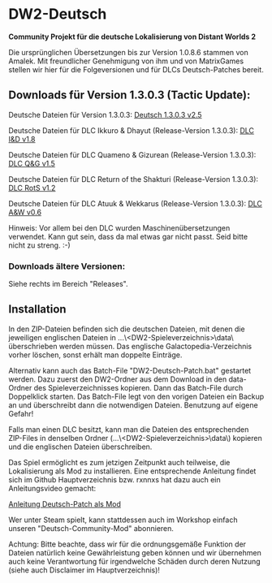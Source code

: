 # DW2-Deutsch
<strong>Community Projekt für die deutsche Lokalisierung von Distant Worlds 2</strong>

Die ursprünglichen Übersetzungen bis zur Version 1.0.8.6 stammen von Amalek. Mit freundlicher Genehmigung von ihm und von MatrixGames stellen wir hier für die Folgeversionen und für DLCs Deutsch-Patches bereit.

<h2>Downloads für Version 1.3.0.3 (Tactic Update):</h2>

Deutsche Dateien für Version 1.3.0.3:
[Deutsch 1.3.0.3 v2.5](https://github.com/Marty651/DW2-Deutsch/releases/download/v.1.3.0.3-(2025.04.23)/DW2-Deutsch_1.3.0.3_v2.5.zip)

Deutsche Dateien für DLC Ikkuro & Dhayut (Release-Version 1.3.0.3):
[DLC I&D v1.8](https://github.com/Marty651/DW2-Deutsch/releases/download/v.1.3.0.3-(2025.04.23)/DW2-Deutsch_1.3.0.3_DLC_Ikkuro_and_Dhayut_v1.8.zip)

Deutsche Dateien für DLC Quameno & Gizurean (Release-Version 1.3.0.3):
[DLC Q&G v1.5](https://github.com/Marty651/DW2-Deutsch/releases/download/v.1.3.0.3-(2025.04.23)/DW2-Deutsch_1.3.0.3_DLC_Quameno_and_Gizureans_v1.5.zip)

Deutsche Dateien für DLC Return of the Shakturi (Release-Version 1.3.0.3):
[DLC RotS v1.2](https://github.com/Marty651/DW2-Deutsch/releases/download/v.1.3.0.3-(2025.04.23)/DW2-Deutsch_1.3.0.3_DLC_Return_of_the_Shakturi_v1.2.zip)

Deutsche Dateien für DLC Atuuk & Wekkarus (Release-Version 1.3.0.3):
[DLC A&W v0.6](https://github.com/Marty651/DW2-Deutsch/releases/download/v.1.3.0.3-(2025.04.23)/DW2-Deutsch_1.3.0.3_DLC_Atuuk_and_Wekkarus_v0.6.zip)

Hinweis: Vor allem bei den DLC wurden Maschinenübersetzungen verwendet. Kann gut sein, dass da mal etwas gar nicht passt. Seid bitte nicht zu streng. :-)

<h3>Downloads ältere Versionen:</h3>

Siehe rechts im Bereich "Releases".

<h2>Installation</h2>

In den ZIP-Dateien befinden sich die deutschen Dateien, mit denen die jeweiligen englischen Dateien in ...\\\<DW2-Spieleverzeichnis\>\\data\\ überschrieben werden müssen. Das englische Galactopedia-Verzeichnis vorher löschen, sonst erhält man doppelte Einträge.

Alternativ kann auch das Batch-File "DW2-Deutsch-Patch.bat" gestartet werden. Dazu zuerst den DW2-Ordner aus dem Download in den data-Ordner des Spieleverzeichnisses kopieren. Dann das Batch-File durch Doppelklick starten. Das Batch-File legt von den vorigen Dateien ein Backup an und überschreibt dann die notwendigen Dateien. Benutzung auf eigene Gefahr!

Falls man einen DLC besitzt, kann man die Dateien des entsprechenden ZIP-Files in denselben Ordner (...\\\<DW2-Spieleverzeichnis\>\\data\\) kopieren und die englischen Dateien überschreiben.

Das Spiel ermöglicht es zum jetzigen Zeitpunkt auch teilweise, die Lokalisierung als Mod zu installieren. Eine entsprechende Anleitung findet sich im Github Hauptverzeichnis bzw. rxnnxs hat dazu auch ein Anleitungsvideo gemacht:

[Anleitung Deutsch-Patch als Mod](https://www.youtube.com/watch?v=8m_gIv7eIPU)

Wer unter Steam spielt, kann stattdessen auch im Workshop einfach unseren "Deutsch-Community-Mod" abonnieren.

Achtung: Bitte beachte, dass wir für die ordnungsgemäße Funktion der Dateien natürlich keine Gewährleistung geben können und wir übernehmen auch keine Verantwortung für irgendwelche Schäden durch deren Nutzung (siehe auch Disclaimer im Hauptverzeichnis)!
